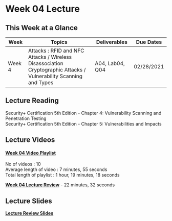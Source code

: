 # Week 04 Lecture

## This Week at a Glance

| Week | Topics |  Deliverables | Due Dates |
| --- | --- | --- | --- |
| Week 4 | Attacks : RFID and NFC Attacks / Wireless Disassociation  <br> Cryptographic Attacks / Vulnerability Scanning and Types  |A04, Lab04, Q04| 02/28/2021 |

## Lecture Reading

Security+ Certification 5th Edition - Chapter 4: Vulnerability Scanning and Penetration Testing <br>
Security+ Certification 5th Edition -  Chapter 5: Vulnerabilities and Impacts

## Lecture Videos

#### [Week 04 Video Playlist](https://youtube.com/playlist?list=PLngyu7uagB4eAkzSVJdIIRPwjfRzeAwe2) <br>
No of videos : 10 <br>
Average length of video : 7 minutes, 55 seconds<br>
Total length of playlist : 1 hour, 19 minutes, 18 seconds<br>

**[Week 04 Lecture Review]()** - 22 minutes, 32 seconds


## Lecture Slides

**[Lecture Review Slides](week04-lecture-notes.pdf)**
